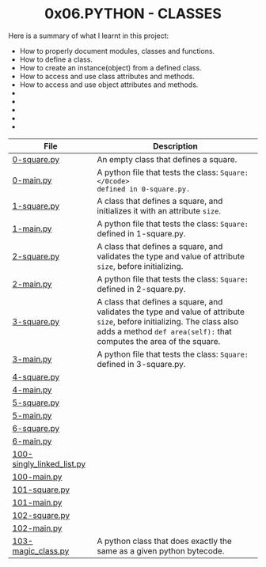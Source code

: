 <h1 align="center">0x06.PYTHON - CLASSES</h1>

Here is a summary of what I learnt in this project: 
<ul>
<li>How to properly document modules, classes and functions.</li>
<li>How to define a class.</li>
<li>How to create an instance(object) from a defined class.</li>
<li>How to access and use class attributes and methods.</li>
<li>How to access and use object attributes and methods.</li>
<li></li>
<li></li>
<li></li>
<li></li>
<li></li>
</ul>

|File|Description|
|--|--|
|[0-square.py](https://github.com/GM-Samuelstein/alx-higher_level_programming/blob/master/0x06-python-classes/0-square.py)|An  empty class that defines a square.|
|[0-main.py](https://github.com/GM-Samuelstein/alx-higher_level_programming/blob/master/0x06-python-classes/0-main.py)|A python file that tests the class: <code>Square:</0code> defined in 0-square.py.|
|[1-square.py](https://github.com/GM-Samuelstein/alx-higher_level_programming/blob/master/0x06-python-classes/1-square.py)|A class that defines a square, and initializes it with an attribute <code>size</code>.|
|[1-main.py](https://github.com/GM-Samuelstein/alx-higher_level_programming/blob/master/0x06-python-classes/1-main.py)|A python file that tests the class: <code>Square:</code> defined in 1-square.py.|
|[2-square.py](https://github.com/GM-Samuelstein/alx-higher_level_programming/blob/master/0x06-python-classes/2-square.py)|A class that defines a square, and validates the type and value of attribute <code>size</code>, before initializing.|
|[2-main.py](https://github.com/GM-Samuelstein/alx-higher_level_programming/blob/master/0x06-python-classes/2-main.py)|A python file that tests the class: <code>Square:</code> defined in 2-square.py.|
|[3-square.py](https://github.com/GM-Samuelstein/alx-higher_level_programming/blob/master/0x06-python-classes/3-square.py)|A class that defines a square, and validates the type and value of attribute <code>size</code>, before initializing. The class also adds a method <code>def area(self):</code> that computes the area of the square.|
|[3-main.py](https://github.com/GM-Samuelstein/alx-higher_level_programming/blob/master/0x06-python-classes/3-main.py)|A python file that tests the class: <code>Square:</code> defined in 3-square.py.|
|[4-square.py](https://github.com/GM-Samuelstein/alx-higher_level_programming/blob/master/0x06-python-classes/4-square.py)||
|[4-main.py](https://github.com/GM-Samuelstein/alx-higher_level_programming/blob/master/0x06-python-classes/4-main.py)||
|[5-square.py](https://github.com/GM-Samuelstein/alx-higher_level_programming/blob/master/0x06-python-classes/5-square.py)||
|[5-main.py](https://github.com/GM-Samuelstein/alx-higher_level_programming/blob/master/0x06-python-classes/5-main.py)||
|[6-square.py](https://github.com/GM-Samuelstein/alx-higher_level_programming/blob/master/0x06-python-classes/6-square.py)||
|[6-main.py](https://github.com/GM-Samuelstein/alx-higher_level_programming/blob/master/0x06-python-classes/6-main.py)||
|[100-singly_linked_list.py](https://github.com/GM-Samuelstein/alx-higher_level_programming/blob/master/0x06-python-classes/100-singly_linked_list.py)||
|[100-main.py](https://github.com/GM-Samuelstein/alx-higher_level_programming/blob/master/0x06-python-classes/100-main.py)||
|[101-square.py](https://github.com/GM-Samuelstein/alx-higher_level_programming/blob/master/0x06-python-classes/101-square.py)||
|[101-main.py](https://github.com/GM-Samuelstein/alx-higher_level_programming/blob/master/0x06-python-classes/101-main.py)||
|[102-square.py](https://github.com/GM-Samuelstein/alx-higher_level_programming/blob/master/0x06-python-classes/102-square.py)||
|[102-main.py](https://github.com/GM-Samuelstein/alx-higher_level_programming/blob/master/0x06-python-classes/102-main.py)||
|[103-magic_class.py](https://github.com/GM-Samuelstein/alx-higher_level_programming/blob/master/0x06-python-classes/103-magic_class.py)|A python class that does exactly the same as a given python bytecode.|
